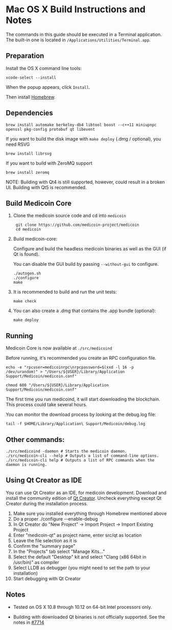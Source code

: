 Mac OS X Build Instructions and Notes
====================================
The commands in this guide should be executed in a Terminal application.
The built-in one is located in `/Applications/Utilities/Terminal.app`.

Preparation
-----------
Install the OS X command line tools:

`xcode-select --install`

When the popup appears, click `Install`.

Then install [Homebrew](https://brew.sh).

Dependencies
----------------------

    brew install automake berkeley-db4 libtool boost --c++11 miniupnpc openssl pkg-config protobuf qt libevent

If you want to build the disk image with `make deploy` (.dmg / optional), you need RSVG

    brew install librsvg

If you want to build with ZeroMQ support
    
    brew install zeromq

NOTE: Building with Qt4 is still supported, however, could result in a broken UI. Building with Qt5 is recommended.

Build Medicoin Core
------------------------

1. Clone the medicoin source code and cd into `medicoin`

        git clone https://github.com/medicoin-project/medicoin
        cd medicoin

2.  Build medicoin-core:

    Configure and build the headless medicoin binaries as well as the GUI (if Qt is found).

    You can disable the GUI build by passing `--without-gui` to configure.

        ./autogen.sh
        ./configure
        make

3.  It is recommended to build and run the unit tests:

        make check

4.  You can also create a .dmg that contains the .app bundle (optional):

        make deploy

Running
-------

Medicoin Core is now available at `./src/medicoind`

Before running, it's recommended you create an RPC configuration file.

    echo -e "rpcuser=medicoinrpc\nrpcpassword=$(xxd -l 16 -p /dev/urandom)" > "/Users/${USER}/Library/Application Support/Medicoin/medicoin.conf"

    chmod 600 "/Users/${USER}/Library/Application Support/Medicoin/medicoin.conf"

The first time you run medicoind, it will start downloading the blockchain. This process could take several hours.

You can monitor the download process by looking at the debug.log file:

    tail -f $HOME/Library/Application\ Support/Medicoin/debug.log

Other commands:
-------

    ./src/medicoind -daemon # Starts the medicoin daemon.
    ./src/medicoin-cli --help # Outputs a list of command-line options.
    ./src/medicoin-cli help # Outputs a list of RPC commands when the daemon is running.

Using Qt Creator as IDE
------------------------
You can use Qt Creator as an IDE, for medicoin development.
Download and install the community edition of [Qt Creator](https://www.qt.io/download/).
Uncheck everything except Qt Creator during the installation process.

1. Make sure you installed everything through Homebrew mentioned above
2. Do a proper ./configure --enable-debug
3. In Qt Creator do "New Project" -> Import Project -> Import Existing Project
4. Enter "medicoin-qt" as project name, enter src/qt as location
5. Leave the file selection as it is
6. Confirm the "summary page"
7. In the "Projects" tab select "Manage Kits..."
8. Select the default "Desktop" kit and select "Clang (x86 64bit in /usr/bin)" as compiler
9. Select LLDB as debugger (you might need to set the path to your installation)
10. Start debugging with Qt Creator

Notes
-----

* Tested on OS X 10.8 through 10.12 on 64-bit Intel processors only.

* Building with downloaded Qt binaries is not officially supported. See the notes in [#7714](https://github.com/bitcoin/bitcoin/issues/7714)
